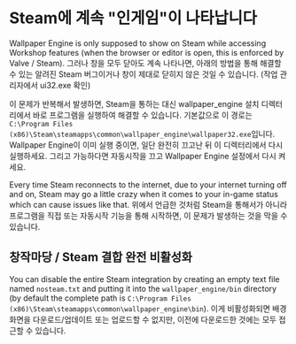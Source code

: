 # Steam에 계속 "인게임"이 나타납니다
Wallpaper Engine is only supposed to show on Steam while accessing Workshop features (when the browser or editor is open, this is enforced by Valve / Steam). 그러나 창을 모두 닫아도 계속 나타나면, 아래의 방법을 통해 해결할 수 있는 알려진 Steam 버그이거나 창이 제대로 닫히지 않은 것일 수 있습니다. (작업 관리자에서 ui32.exe 확인)

이 문제가 반복해서 발생하면, Steam을 통하는 대신 wallpaper_engine 설치 디렉터리에서 바로 프로그램을 실행하여 해결할 수 있습니다. 기본값으로 이 경로는 `C:\Program Files (x86)\Steam\steamapps\common\wallpaper_engine\wallpaper32.exe`입니다. Wallpaper Engine이 이미 실행 중이면, 일단 완전히 끄고난 뒤 이 디렉터리에서 다시 실행하세요. 그리고 가능하다면 자동시작을 끄고 Wallpaper Engine 설정에서 다시 켜세요.

Every time Steam reconnects to the internet, due to your internet turning off and on, Steam may go a little crazy when it comes to your in-game status which can cause issues like that. 위에서 언급한 것처럼 Steam을 통해서가 아니라 프로그램을 직접 또는 자동시작 기능을 통해 시작하면, 이 문제가 발생하는 것을 막을 수 있습니다.

## 창작마당 / Steam 결합 완전 비활성화
You can disable the entire Steam integration by creating an empty text file named `nosteam.txt` and putting it into the `wallpaper_engine/bin` directory (by default the complete path is `C:\Program Files (x86)\Steam\steamapps\common\wallpaper_engine\bin`). 이게 비활성화되면 배경화면을 다운로드/업데이트 또는 업로드할 수 없지만, 이전에 다운로드한 것에는 모두 접근할 수 있습니다. 